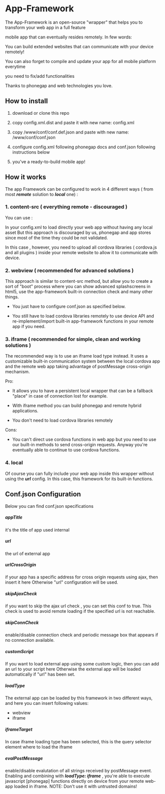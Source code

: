 # App-Framework


The App-Framework is an open-source "wrapper" that helps you to transform your web app in a full feature

mobile app that can eventually resides remotely. In few words: 

You can build extended websites that can communicate with your device remotely!

You can also forget to compile and update your app for all mobile platform everytime 

you need to fix/add functionalities  

Thanks to phonegap and web technologies you love.


## How to install

1. download or clone this repo

2. copy config.xml.dist and paste it with new name: config.xml

3. copy /www/conf/conf.def.json and paste with new name:  /www/conf/conf.json

4. configure config.xml following phonegap docs and conf.json following instructions below

5. you've a ready-to-build mobile app! 


## How it works

The app Framework can be configured to work in 4 different ways ( from most ***remote*** solution to ***local*** one) :


### 1. content-src ( everything remote - discouraged )

You can use :

<content src="http://yoursite.com" />

In your config.xml to load directly your web app without having any local asset
But this approach is discouraged by us, phonegap and app stores since most of the time
they could be not validated.

In this case , however, you need to upload all cordova libraries ( cordova.js and all plugins ) 
inside your remote website to allow it to communicate with device.

### 2. webview ( recommended for advanced solutions )

This approach is similar to content-src method, but allow you to create a sort of
"boot" process where you can show advanced splashscreens in html5, use the app-framework
built-in connection check and many other things.

* You just have to configure conf.json as specified below.

* You still have to load cordova libraries remotely to use device API and 
re-implement/import built-in app-framework functions in your remote app if you need.

### 3. iframe ( recommended for simple, clean and working solutions )

The recommended way is to use an iframe load type instead. It uses a customizable 
built-in communication system between the local cordova app and the remote web app
taking advantage of postMessage cross-origin mechanism.

Pro:

- It allows you to have a persistent local wrapper that can be a fallback "place" in case of
connection lost for example.

- With iframe method you can build phonegap and remote hybrid applications.

- You don't need to load cordova libraries remotely

Cons:

- You can't direct use cordova functions in web app but you need to use our built-in
methods to send cross-origin requests. Anyway you're eventually able to continue to use
cordova functions.


### 4. local

Of course you can fully include your web app inside this wrapper without using the ***url*** config.
In this case, this framework for its built-in functions.



## Conf.json Configuration

Below you can find conf.json specifications

##### appTitle

it's the title of app used internal

##### url
the url of external app

##### urlCrossOrigin
if your app has a specific address for cross origin requests using ajax, then insert it here
Otherwise "url" configuration will be used.

##### skipAjaxCheck
if you want to skip the ajax url check , you can set this conf to true. This check is used to avoid remote loading
if the specified url is not reachable.

##### skipConnCheck
enable/disable connection check and periodic message box that appears if no connection available.

##### customScript
If you want to load external app using some custom logic, then you can add an url to your script here
Otherwise the external app will be loaded automatically if "url" has been set.


##### loadType

The external app can be loaded by this framework in two different ways, and here you can insert following values:
* webview
* iframe


##### iframeTarget

In case iframe loading type has been selected, this is the query selector element where
to load the iframe


##### evalPostMessage
enable/disable evalutation of all strings received by postMessage event. Enabling and combining with ***loadType: iframe*** , you're able to
execute javascript [phonegap] functions directly on device from your remote web-app loaded in iframe.
NOTE: Don't use it with untrusted domains!

